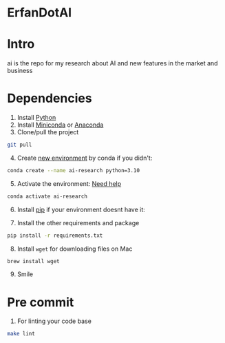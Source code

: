 # ErfanDotAI


# Intro
ai is the repo for my research about AI and new features in the market and business



# Dependencies
1. Install [Python](https://www.python.org/downloads/)
2. Install [Miniconda](https://docs.conda.io/en/latest/miniconda.html) or [Anaconda](https://www.anaconda.com/products/individual)
3. Clone/pull the project
```sh
git pull
```
4. Create [new environment](https://docs.conda.io/projects/conda/en/latest/user-guide/tasks/manage-environments.html) by conda if you didn't:
```sh
conda create --name ai-research python=3.10
```
5. Activate the environment: [Need help](https://docs.conda.io/projects/conda/en/latest/user-guide/tasks/manage-environments.html#activating-an-environment)
```sh
conda activate ai-research
```
6. Install [pip](https://pip.pypa.io/en/stable/installation/) if your environment doesnt have it:

7. Install the other requirements and package
```sh
pip install -r requirements.txt
```

8. Install `wget` for downloading files on Mac
```sh
brew install wget
```

9.  Smile

# Pre commit
1. For linting your code base
```sh
make lint
```
